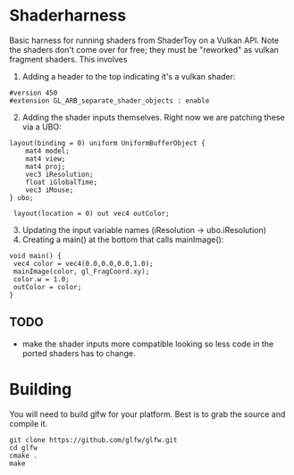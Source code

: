# Shaderharness

Basic harness for running shaders from ShaderToy on a Vulkan API. Note the shaders don't come over for free; they must be "reworked" as vulkan fragment shaders. This involves

1. Adding a header to the top indicating it's a vulkan shader:
```
#version 450
#extension GL_ARB_separate_shader_objects : enable
```
2. Adding the shader inputs themselves. Right now we are patching these via a UBO:
```
layout(binding = 0) uniform UniformBufferObject {
    mat4 model;
    mat4 view;
    mat4 proj;
    vec3 iResolution;
    float iGlobalTime;
    vec3 iMouse;
} ubo;

 layout(location = 0) out vec4 outColor;
 ```
 3. Updating the input variable names (iResolution -> ubo.iResolution)
 4. Creating a main() at the bottom that calls mainImage():
 ```
 void main() {
  vec4 color = vec4(0.0,0.0,0.0,1.0);
  mainImage(color, gl_FragCoord.xy);
  color.w = 1.0;
  outColor = color;
}
 ```

## TODO

- make the shader inputs more compatible looking so less code in the ported shaders has to change.

# Building

You will need to build glfw for your platform. Best is to grab the source and compile it.

```
git clone https://github.com/glfw/glfw.git
cd glfw
cmake .
make

```